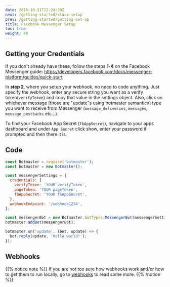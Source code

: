 ```yaml
---
date: 2016-10-31T22:24:20Z
next: /getting-started/slack-setup
prev: /getting-started/getting-set-up
title: Facebook Messenger Setup
toc: true
weight: 40
---
```


## Getting your Credentials

If you don't already have these, follow the steps **1-4** on the Facebook Messenger guide:
https://developers.facebook.com/docs/messenger-platform/guides/quick-start

In **step 2**, where you setup your webhook, no need to code anything. Just specify the webhook, enter any secure string you want as a verify token(`verifyToken`) and copy that value in the settings object. Also, click on whichever message [those are "update"s using botmaster semantics] type you want to receive from Messenger (`message_deliveries`, `messages`, `message_postbacks` etc...).

To find your Facebook App Secret (`fbAppSecret`), navigate to your apps dashboard and under `App Secret` click show, enter your password if prompted and then there it is.

## Code

```js
const Botmaster = require('botmaster');
const botmaster = new Botmaster();

const messengerSettings = {
  credentials: {
    verifyToken: 'YOUR verifyToken',
    pageToken: 'YOUR pageToken',
    fbAppSecret: 'YOUR fbAppSecret',
  },
  webhookEndpoint: '/webhook1234',
};

const messengerBot = new Botmaster.botTypes.MessengerBot(messengerSettings);
botmaster.addBot(messengerBot);

botmaster.on('update', (bot, update) => {
  bot.reply(update, 'Hello world!');
});
```

## Webhooks

{{% notice note %}}
If you are not too sure how webhooks work and/or how to get them to run locally, go to [webhooks](/getting-started/webhooks) to read some more.
{{% /notice %}}

